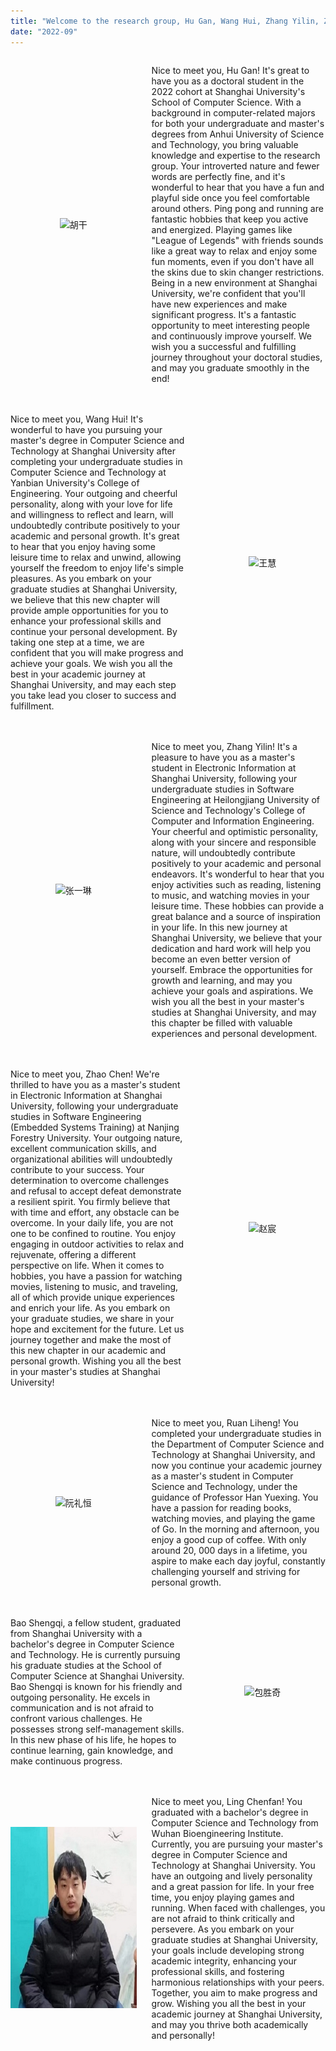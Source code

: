 ```yaml
---
title: "Welcome to the research group, Hu Gan, Wang Hui, Zhang Yilin, Zhao Chen, Ruan Liheng, Bao Shengqi, and Ling Chenfan! We are excited to have you join our team!"
date: "2022-09"
---
```


<div>
  <div style="display:flex; margin-bottom:20px; align-items:center;">
    <div style="width:42%; text-align:center;">
      <img src="/images/indexPic/2022/newPostgraduate_/hugan.jpg" alt="胡干" style="width:280px; height:290px;" />
    </div>
    <div style="width:58%; display:flex; align-items:center; padding-left:24px;">
      <p>Nice to meet you, Hu Gan! It's great to have you as a doctoral student in the 2022 cohort at Shanghai University's School of Computer Science. With a background in computer-related majors for both your undergraduate and master's degrees from Anhui University of Science and Technology, you bring valuable knowledge and expertise to the research group. Your introverted nature and fewer words are perfectly fine, and it's wonderful to hear that you have a fun and playful side once you feel comfortable around others. Ping pong and running are fantastic hobbies that keep you active and energized. Playing games like "League of Legends" with friends sounds like a great way to relax and enjoy some fun moments, even if you don't have all the skins due to skin changer restrictions. Being in a new environment at Shanghai University, we're confident that you'll have new experiences and make significant progress. It's a fantastic opportunity to meet interesting people and continuously improve yourself. We wish you a successful and fulfilling journey throughout your doctoral studies, and may you graduate smoothly in the end!</p>
    </div>
  </div>
  
  <div style="display:flex; margin-bottom:20px; align-items:center;">
    <div style="width:58%; display:flex; align-items:center; padding-right:24px;">
      <p>Nice to meet you, Wang Hui! It's wonderful to have you pursuing your master's degree in 
      Computer Science and Technology at Shanghai University after completing your undergraduate 
      studies in Computer Science and Technology at Yanbian University's College of Engineering. Your 
      outgoing and cheerful personality, along with your love for life and willingness to reflect and 
      learn, will undoubtedly contribute positively to your academic and personal growth. It's great 
      to hear that you enjoy having some leisure time to relax and unwind, allowing yourself the 
      freedom to enjoy life's simple pleasures. As you embark on your graduate studies at Shanghai 
      University, we believe that this new chapter will provide ample opportunities for you to enhance 
      your professional skills and continue your personal development. By taking one step at a time, 
      we are confident that you will make progress and achieve your goals. We wish you all the best in 
      your academic journey at Shanghai University, and may each step you take lead you closer to 
      success and fulfillment.</p>
    </div>
    <div style="width:42%; text-align:center;">
      <img src="/images/indexPic/2022/newPostgraduate_/wanghui.jpg" alt="王慧" style="width:280px; height:290px;" />
    </div>
  </div>
  
  <div style="display:flex; margin-bottom:20px; align-items:center;">
    <div style="width:42%; text-align:center;">
      <img src="/images/indexPic/2022/newPostgraduate_/zhangyiling.jpg" alt="张一琳" style="width:280px; height:290px;" />
    </div>
    <div style="width:58%; display:flex; align-items:center; padding-left:24px;">
      <p>Nice to meet you, Zhang Yilin! It's a pleasure to have you as a master's student in 
      Electronic Information at Shanghai University, following your undergraduate studies in Software 
      Engineering at Heilongjiang University of Science and Technology's College of Computer and 
      Information Engineering. Your cheerful and optimistic personality, along with your sincere and 
      responsible nature, will undoubtedly contribute positively to your academic and personal 
      endeavors. It's wonderful to hear that you enjoy activities such as reading, listening to music, 
      and watching movies in your leisure time. These hobbies can provide a great balance and a source 
      of inspiration in your life. In this new journey at Shanghai University, we believe that your 
      dedication and hard work will help you become an even better version of yourself. Embrace the 
      opportunities for growth and learning, and may you achieve your goals and aspirations. We wish 
      you all the best in your master's studies at Shanghai University, and may this chapter be filled 
      with valuable experiences and personal development.</p>
    </div>
  </div>
  
  <div style="display:flex; margin-bottom:20px; align-items:center;">
    <div style="width:58%; display:flex; align-items:center; padding-right:24px;">
      <p>Nice to meet you, Zhao Chen! We're thrilled to have you as a master's student in Electronic 
      Information at Shanghai University, following your undergraduate studies in Software Engineering 
      (Embedded Systems Training) at Nanjing Forestry University. Your outgoing nature, excellent 
      communication skills, and organizational abilities will undoubtedly contribute to your success. 
      Your determination to overcome challenges and refusal to accept defeat demonstrate a resilient 
      spirit. You firmly believe that with time and effort, any obstacle can be overcome. In your 
      daily life, you are not one to be confined to routine. You enjoy engaging in outdoor activities 
      to relax and rejuvenate, offering a different perspective on life. When it comes to hobbies, you 
      have a passion for watching movies, listening to music, and traveling, all of which provide 
      unique experiences and enrich your life. As you embark on your graduate studies, we share in 
      your hope and excitement for the future. Let us journey together and make the most of this new 
      chapter in our academic and personal growth. Wishing you all the best in your master's studies 
      at Shanghai University!</p>
    </div>
    <div style="width:42%; text-align:center;">
      <img src="/images/indexPic/2022/newPostgraduate_/zhaocheng.jpg" alt="赵宸" style="width:280px; height:290px;" />
    </div>
  </div>
  
  <div style="display:flex; margin-bottom:20px; align-items:center;">
    <div style="width:42%; text-align:center;">
      <img src="/images/indexPic/2022/newPostgraduate_/ruanliheng.jpg" alt="阮礼恒" style="width:280px; height:290px;" />
    </div>
    <div style="width:58%; display:flex; align-items:center; padding-left:24px;">
      <p>Nice to meet you, Ruan Liheng! You completed your undergraduate studies in the Department of 
      Computer Science and Technology at Shanghai University, and now you continue your academic 
      journey as a master's student in Computer Science and Technology, under the guidance of 
      Professor Han Yuexing. You have a passion for reading books, watching movies, and playing the 
      game of Go. In the morning and afternoon, you enjoy a good cup of coffee. With only around 20,
      000 days in a lifetime, you aspire to make each day joyful, constantly challenging yourself and 
      striving for personal growth.</p>
    </div>
  </div>
  
  <div style="display:flex; margin-bottom:20px; align-items:center;">
    <div style="width:58%; display:flex; align-items:center; padding-right:24px;">
      <p>Bao Shengqi, a fellow student, graduated from Shanghai University with a bachelor's degree in 
      Computer Science and Technology. He is currently pursuing his graduate studies at the School of 
      Computer Science at Shanghai University. Bao Shengqi is known for his friendly and outgoing 
      personality. He excels in communication and is not afraid to confront various challenges. He 
      possesses strong self-management skills. In this new phase of his life, he hopes to continue 
      learning, gain knowledge, and make continuous progress.</p>
    </div>
    <div style="width:42%; text-align:center;">
      <img src="/images/indexPic/2022/newPostgraduate_/baoshengqi.jpg" alt="包胜奇" style="width:300px; height:230px;" />
    </div>
  </div>
  
  <div style="display:flex; margin-bottom:20px; align-items:center;">
    <div style="width:42%; text-align:center;">
      <img src="/images/indexPic/2022/newPostgraduate_/lingchengfan.jpg" alt="凌晨帆" style="width:280px; height:290px;" />
    </div>
    <div style="width:58%; display:flex; align-items:center; padding-left:24px;">
      <p>Nice to meet you, Ling Chenfan! You graduated with a bachelor's degree in Computer Science 
      and Technology from Wuhan Bioengineering Institute. Currently, you are pursuing your master's 
      degree in Computer Science and Technology at Shanghai University. You have an outgoing and 
      lively personality and a great passion for life. In your free time, you enjoy playing games and 
      running. When faced with challenges, you are not afraid to think critically and persevere. As 
      you embark on your graduate studies at Shanghai University, your goals include developing strong 
      academic integrity, enhancing your professional skills, and fostering harmonious relationships 
      with your peers. Together, you aim to make progress and grow. Wishing you all the best in your 
      academic journey at Shanghai University, and may you thrive both academically and personally!</p>
    </div>
  </div>
</div> 